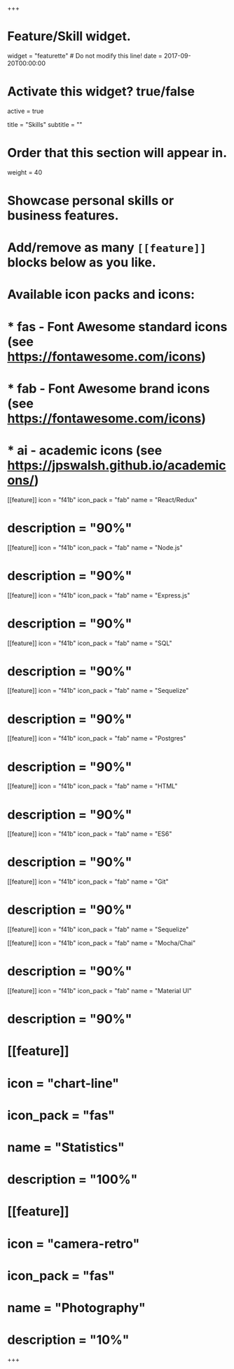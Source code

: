 +++
# Feature/Skill widget.
widget = "featurette"  # Do not modify this line!
date = 2017-09-20T00:00:00

# Activate this widget? true/false
active = true

title = "Skills"
subtitle = ""

# Order that this section will appear in.
weight = 40

# Showcase personal skills or business features.
#
# Add/remove as many `[[feature]]` blocks below as you like.
#
# Available icon packs and icons:
# * fas - Font Awesome standard icons (see https://fontawesome.com/icons)
# * fab - Font Awesome brand icons (see https://fontawesome.com/icons)
# * ai - academic icons (see https://jpswalsh.github.io/academicons/)

[[feature]]
  icon = "f41b"
  icon_pack = "fab"
  name = "React/Redux"
  # description = "90%"

  [[feature]]
  icon = "f41b"
  icon_pack = "fab"
  name = "Node.js"
  # description = "90%"

  [[feature]]
  icon = "f41b"
  icon_pack = "fab"
  name = "Express.js"
  # description = "90%"

 [[feature]]
  icon = "f41b"
  icon_pack = "fab"
  name = "SQL"
  # description = "90%"

  [[feature]]
  icon = "f41b"
  icon_pack = "fab"
  name = "Sequelize"
  # description = "90%"

  [[feature]]
  icon = "f41b"
  icon_pack = "fab"
  name = "Postgres"
  # description = "90%"

  [[feature]]
  icon = "f41b"
  icon_pack = "fab"
  name = "HTML"
  # description = "90%"

  [[feature]]
  icon = "f41b"
  icon_pack = "fab"
  name = "ES6"
  # description = "90%"

  [[feature]]
  icon = "f41b"
  icon_pack = "fab"
  name = "Git"
  # description = "90%"

  [[feature]]
  icon = "f41b"
  icon_pack = "fab"
  name = "Sequelize"

  [[feature]]
  icon = "f41b"
  icon_pack = "fab"
  name = "Mocha/Chai"
  # description = "90%"

  [[feature]]
  icon = "f41b"
  icon_pack = "fab"
  name = "Material UI"
  # description = "90%"

# [[feature]]
  # icon = "chart-line"
  # icon_pack = "fas"
  # name = "Statistics"
  # description = "100%"

# [[feature]]
  # icon = "camera-retro"
  # icon_pack = "fas"
  # name = "Photography"
  # description = "10%"

+++
